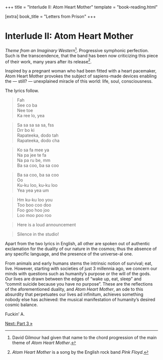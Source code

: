 +++
title = "Interlude II: Atom Heart Mother"
template = "book-reading.html"

[extra]
book_title = "Letters from Prison"
+++

# Interlude II: Atom Heart Mother

_Theme from an Imaginary Western_[^gilmour]. Progressive symphonic perfection. Such is the transcendence, that the band has been now criticizing this piece of their work, many years after its release[^song].

Inspired by a pregnant woman who had been fitted with a heart pacemaker, Atom Heart Mother provokes the subject of sapiens-made devices enabling the — still? — unexplained miracle of this world: life, soul, consciousness.

The lyrics follow.

> Fah  
> See co ba  
> Nee toe  
> Ka ree lo, yea

> Sa sa sa sa sa, fss  
> Drr bo ki  
> Rapateeka, dodo tah  
> Rapateeka, dodo cha

> Ko sa fa mee ya  
> Na pa jee te fa  
> Na pa ru be, mm  
> Ba sa coo, ba sa coo

> Ba sa coo, ba sa coo  
> Oo  
> Ku-ku loo, ku-ku loo  
> Yea yea yea um

> Hm ku-ku loo you  
> Too boo coo doo  
> Foo goo hoo joo  
> Loo moo poo roo  

> Here is a loud announcement

> Silence in the studio!

Apart from the two lyrics in English, all other are spoken out of authentic exclamation for the duality of our nature in the cosmos; thus the absence of any specific language, and the presence of the universe-al one.

From animals and early humans stems the intrinsic notion of survival; eat, live. However, starting with societies of just 3 millennia ago, we concern our minds with questions such as humanity’s purpose or the will of the gods. Our lives are drawn between the edges of “wake up, eat, sleep” and “commit suicide because you have no purpose”. These are the reflections of the aforementioned duality, and _Atom Heart Mother_, an ode to this absurdity that perpetuates our lives ad infinitum, achieves something nobody else has achieved: the musical manifestation of humanity’s desired cosmic balance.

Fuckin’ A.

[^gilmour]: David Gilmour had given that name to the chord progression of the main theme of _Atom Heart Mother_.

[^song]: _Atom Heart Mother_ is a song by the English rock band _Pink Floyd_.

<div class="continue">
    <a href="/books/letters-from-prison/part-3/">Next: Part 3 »</a>
</div>
